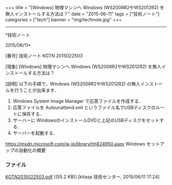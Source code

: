 ﻿+++
title = "[Windows] 物理マシンへ Windows (WS2008R2やWS2012R2) を無人インストールする方法は？"
date = "2015-06-11"
tags = ["技術ノート"]
categories = ["tech"]
banner = "img/technote.jpg"
+++

-----------------------------------------------------------------------------------------------------------------------------

*技術ノート

2015/06/11*


[番号]
技術ノート KGTN 2015022503

[現象]
[Windows] 物理マシンへ Windows (WS2008R2やWS2012R2)
を無人インストールする方法は？

[説明]
以下の手順で，Windows (WS2008R2やWS2012R2)
の無人インストールを行うことが出来ます．

1. Windows System Image Manager で応答ファイルを作成する．
2. 応答ファイルを Autounattend.xml
というファイル名でUSBディスクのルートに保存する．
3. サーバーに WindowsのインストールDVDと上記のUSBディスクをセットする．
4. サーバーを起動する．

<https://msdn.microsoft.com/ja-jp/library/hh824950.aspx>
Windows セットアップの自動化の概要


### ファイル

 
 


[KGTN2015022503.pdf](http://techreport.kitasp.net/attachments/download/1861/KGTN2015022503.pdf)
 [(55.2 KB)] [kitasp 技術センター, 2015/06/11
17:24]


 


 

